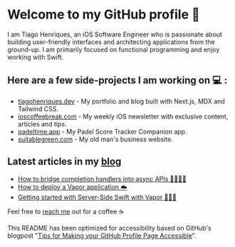# Welcome to my GitHub profile 👋

<!--
**henriquestiagoo/henriquestiagoo** is a ✨ _special_ ✨ repository because its `README.md` (this file) appears on your GitHub profile.

Here are some ideas to get you started:

- 🔭 I’m currently working on ...
- 🌱 I’m currently learning ...
- 👯 I’m looking to collaborate on ...
- 🤔 I’m looking for help with ...
- 💬 Ask me about ...
- 📫 How to reach me: ...
- 😄 Pronouns: ...
- ⚡ Fun fact: ...
-->

I am Tiago Henriques, an iOS Software Engineer who is passionate about building user-friendly interfaces and architecting applications from the ground-up. I am primarily focused on functional programming and enjoy working with Swift.

## Here are a few side-projects I am working on 💻 :

* [tiagohenriques.dev](https://www.tiagohenriques.dev) - My portfolio and blog built with Next.js, MDX and Tailwind CSS.
* [ioscoffeebreak.com](ioscoffeebreak.com) - My weekly iOS newsletter with exclusive content, articles and tips.
* [padeltime.app](https://www.padeltime.app) - My Padel Score Tracker Companion app.
* [suitablegreen.com](https://suitablegreen.com) - My old man's business website.

## Latest articles in my [blog](https://www.tiagohenriques.dev/)
* [How to bridge completion handlers into async APIs 🫱🏾‍🫲🏻](https://www.tiagohenriques.dev/blog/bridge-completion-handlers-into-async-apis)
* [How to deploy a Vapor application ☁️](https://www.tiagohenriques.dev/blog/how-to-deploy-vapor-app)
* [Getting started with Server-Side Swift with Vapor 🍏🍕🍦](https://www.tiagohenriques.dev/blog/server-side-swift-with-vapor)

Feel free to [reach me](mailto:th.tk@hotmail.com) out for a coffee ☕

This README has been optimized for accessibility based on GitHub's blogpost "[Tips for Making your GitHub Profile Page Accessible](https://github.blog/2023-10-26-5-tips-for-making-your-github-profile-page-accessible)".
